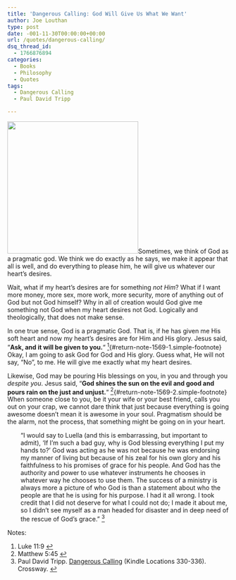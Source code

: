 ```yaml
---
title: 'Dangerous Calling: God Will Give Us What We Want'
author: Joe Louthan
type: post
date: -001-11-30T00:00:00+00:00
url: /quotes/dangerous-calling/
dsq_thread_id:
  - 1766876894
categories:
  - Books
  - Philosophy
  - Quotes
tags:
  - Dangerous Calling
  - Paul David Tripp

---
```

[<img class="alignright size-medium wp-image-1570" title="pragmatism_thumb" src="https://i1.wp.com/theologic.us/wp-content/uploads/2012/12/pragmatism_thumb.png?resize=297%2C300" alt="" width="297" height="300" srcset="https://i1.wp.com/theologic.us/wp-content/uploads/2012/12/pragmatism_thumb.png?resize=297%2C300 297w, https://i1.wp.com/theologic.us/wp-content/uploads/2012/12/pragmatism_thumb.png?w=451 451w" sizes="(max-width: 297px) 100vw, 297px" data-recalc-dims="1" />][1]Sometimes, we think of God as a pragmatic god. We think we do exactly as he says, we make it appear that all is well, and do everything to please him, he will give us whatever our heart&#8217;s desires.

Wait, what if my heart&#8217;s desires are for something _not Him_? What if I want more money, more sex, more work, more security, more of anything out of God but not God himself? Why in all of creation would God give me something not God when my heart desires not God. Logically and theologically, that does not make sense.

In one true sense, God is a pragmatic God. That is, if he has given me His soft heart and now my heart&#8217;s desires are for Him and His glory. Jesus said, &#8220;**Ask, and it will be given to you.**&#8220; [<sup>1</sup>][2]{#return-note-1569-1.simple-footnote} Okay, I am going to ask God for God and His glory. Guess what, He will not say, &#8220;No&#8221;, to me. He will give me exactly what my heart desires.

Likewise, God may be pouring His blessings on you, in you and through you _despite you_. Jesus said, &#8220;**God shines the sun on the evil and good and pours rain on the just and unjust.**&#8220; [<sup>2</sup>][3]{#return-note-1569-2.simple-footnote} When someone close to you, be it your wife or your best friend, calls you out on your crap, we cannot dare think that just because everything is going awesome doesn&#8217;t mean it is awesome in your soul. Pragmatism should be the alarm, not the process, that something might be going on in your heart.

<p style="padding-left: 30px;">
  &#8220;I would say to Luella (and this is embarrassing, but important to admit), &#8216;If I’m such a bad guy, why is God blessing everything I put my hands to?&#8217; God was acting as he was not because he was endorsing my manner of living but because of his zeal for his own glory and his faithfulness to his promises of grace for his people. And God has the authority and power to use whatever instruments he chooses in whatever way he chooses to use them. The success of a ministry is always more a picture of who God is than a statement about who the people are that he is using for his purpose. I had it all wrong. I took credit that I did not deserve for what I could not do; I made it about me, so I didn’t see myself as a man headed for disaster and in deep need of the rescue of God’s grace.&#8221; <a class="simple-footnote" title="Paul David Tripp. Dangerous Calling (Kindle Locations 330-336). Crossway." id="return-note-1569-3" href="#note-1569-3"><sup>3</sup></a>
</p>

<div class="simple-footnotes">
  <p class="notes">
    Notes:
  </p>
  
  <ol>
    <li id="note-1569-1">
      Luke 11:9 <a href="#return-note-1569-1">&#8617;</a>
    </li>
    <li id="note-1569-2">
      Matthew 5:45 <a href="#return-note-1569-2">&#8617;</a>
    </li>
    <li id="note-1569-3">
      Paul David Tripp. <a href="https://www.amazon.com/dp/B008DXFBCS/ref=as_li_ss_til?tag=iamlipr-20&camp=0&creative=0&linkCode=as4&creativeASIN=B008DXFBCS&adid=17S57R7JJSMSG1JV9CYH&" target="_blank">Dangerous Calling</a> (Kindle Locations 330-336). Crossway. <a href="#return-note-1569-3">&#8617;</a>
    </li>
  </ol>
</div>

 [1]: https://i1.wp.com/theologic.us/wp-content/uploads/2012/12/pragmatism_thumb.png
 [2]: #note-1569-1 "Luke 11:9"
 [3]: #note-1569-2 "Matthew 5:45"